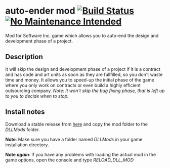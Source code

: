 # auto-ender mod [![Build Status](https://travis-ci.org/mladjo97/auto-ender.svg?branch=master)](https://travis-ci.org/mladjo97/auto-ender) [![No Maintenance Intended](http://unmaintained.tech/badge.svg)](http://unmaintained.tech/)
Mod for Software Inc. game which allows you to auto-end the design and development phase of a project.

## Description
It will skip the design and development phase of a project if it is a contract and has code and art units as soon as they are fullfilled, so you don't waste time and money.
It allows you to speed-up the initial phase of the game where you only work on contracts or even build a highly efficient outsourcing company.
*Note: it won't skip the bug fixing phase, that is left up to you to decide when to stop.*

## Install notes
Download a stable release from [here](https://github.com/mladjo97/auto-ender/releases) and copy the mod folder to the *DLLMods* folder.

**Note**: Make sure you have a folder named *DLLMods* in your game installation directory.

**Note *again***: If you have any problems with loading the actual mod in the game options, open the console and type *RELOAD_DLL_MOD*
